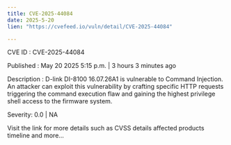 ```yaml
---
title: CVE-2025-44084
date: 2025-5-20
lien: "https://cvefeed.io/vuln/detail/CVE-2025-44084"

---
```


CVE ID : CVE-2025-44084

Published :  May 20
2025
5:15 p.m. | 3 hours
3 minutes ago

Description : D-link DI-8100 16.07.26A1 is vulnerable to Command Injection. An attacker can exploit this vulnerability by crafting specific HTTP requests
triggering the command execution flaw and gaining the highest privilege shell access to the firmware system.

Severity: 0.0 | NA

Visit the link for more details
such as CVSS details
affected products
timeline
and more...

